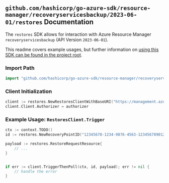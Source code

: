 
## `github.com/hashicorp/go-azure-sdk/resource-manager/recoveryservicesbackup/2023-06-01/restores` Documentation

The `restores` SDK allows for interaction with Azure Resource Manager `recoveryservicesbackup` (API Version `2023-06-01`).

This readme covers example usages, but further information on [using this SDK can be found in the project root](https://github.com/hashicorp/go-azure-sdk/tree/main/docs).

### Import Path

```go
import "github.com/hashicorp/go-azure-sdk/resource-manager/recoveryservicesbackup/2023-06-01/restores"
```


### Client Initialization

```go
client := restores.NewRestoresClientWithBaseURI("https://management.azure.com")
client.Client.Authorizer = authorizer
```


### Example Usage: `RestoresClient.Trigger`

```go
ctx := context.TODO()
id := restores.NewRecoveryPointID("12345678-1234-9876-4563-123456789012", "example-resource-group", "vaultValue", "backupFabricValue", "protectionContainerValue", "protectedItemValue", "recoveryPointIdValue")

payload := restores.RestoreRequestResource{
	// ...
}


if err := client.TriggerThenPoll(ctx, id, payload); err != nil {
	// handle the error
}
```
